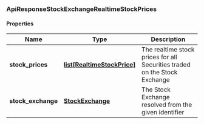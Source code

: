 

[//]: # (CLASS:ApiResponseStockExchangeRealtimeStockPrices)

[//]: # (KIND:object)

### ApiResponseStockExchangeRealtimeStockPrices

#### Properties

[//]: # (START_DEFINITION)

Name | Type | Description
------------ | ------------- | -------------
**stock_prices** | [**list[RealtimeStockPrice]**](RealtimeStockPrice.md) | The realtime stock prices for all Securities traded on the Stock Exchange &nbsp;
**stock_exchange** | [**StockExchange**](StockExchange.md) | The Stock Exchange resolved from the given identifier &nbsp;

[//]: # (END_DEFINITION)


[//]: # (CONTAINED_CLASS:RealtimeStockPrice)


[//]: # (CONTAINED_CLASS:StockExchange)



